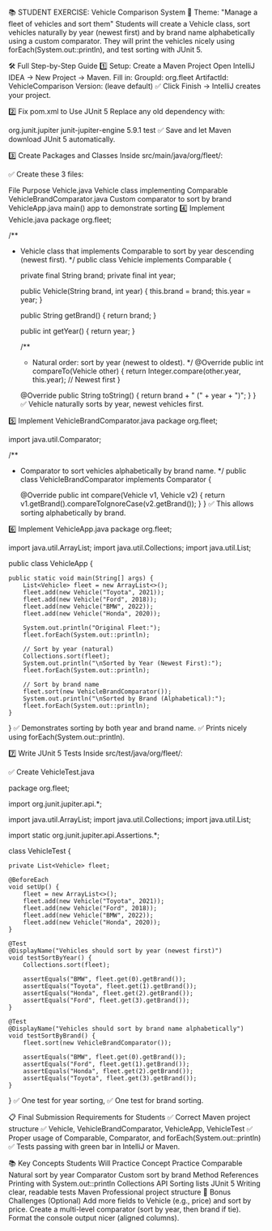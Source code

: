 📚 STUDENT EXERCISE: Vehicle Comparison System
🚗 Theme: "Manage a fleet of vehicles and sort them"
Students will create a Vehicle class, sort vehicles naturally by year (newest first) and by brand name alphabetically using a custom comparator.
They will print the vehicles nicely using forEach(System.out::println), and test sorting with JUnit 5.

🛠️ Full Step-by-Step Guide
1️⃣ Setup: Create a Maven Project
Open IntelliJ IDEA → New Project → Maven.
Fill in:
GroupId: org.fleet
ArtifactId: VehicleComparison
Version: (leave default)
✅ Click Finish → IntelliJ creates your project.

2️⃣ Fix pom.xml to Use JUnit 5
Replace any old dependency with:

<dependencies>
    <dependency>
        <groupId>org.junit.jupiter</groupId>
        <artifactId>junit-jupiter-engine</artifactId>
        <version>5.9.1</version>
        <scope>test</scope>
    </dependency>
</dependencies>
✅ Save and let Maven download JUnit 5 automatically.

3️⃣ Create Packages and Classes
Inside src/main/java/org/fleet/:

✅ Create these 3 files:

File	Purpose
Vehicle.java	Vehicle class implementing Comparable
VehicleBrandComparator.java	Custom comparator to sort by brand
VehicleApp.java	main() app to demonstrate sorting
4️⃣ Implement Vehicle.java
package org.fleet;

/**
 * Vehicle class that implements Comparable to sort by year descending (newest first).
 */
public class Vehicle implements Comparable<Vehicle> {

    private final String brand;
    private final int year;

    public Vehicle(String brand, int year) {
        this.brand = brand;
        this.year = year;
    }

    public String getBrand() {
        return brand;
    }

    public int getYear() {
        return year;
    }

    /**
     * Natural order: sort by year (newest to oldest).
     */
    @Override
    public int compareTo(Vehicle other) {
        return Integer.compare(other.year, this.year); // Newest first
    }

    @Override
    public String toString() {
        return brand + " (" + year + ")";
    }
}
✅ Vehicle naturally sorts by year, newest vehicles first.

5️⃣ Implement VehicleBrandComparator.java
package org.fleet;

import java.util.Comparator;

/**
 * Comparator to sort vehicles alphabetically by brand name.
 */
public class VehicleBrandComparator implements Comparator<Vehicle> {

    @Override
    public int compare(Vehicle v1, Vehicle v2) {
        return v1.getBrand().compareToIgnoreCase(v2.getBrand());
    }
}
✅ This allows sorting alphabetically by brand.

6️⃣ Implement VehicleApp.java
package org.fleet;

import java.util.ArrayList;
import java.util.Collections;
import java.util.List;

public class VehicleApp {

    public static void main(String[] args) {
        List<Vehicle> fleet = new ArrayList<>();
        fleet.add(new Vehicle("Toyota", 2021));
        fleet.add(new Vehicle("Ford", 2018));
        fleet.add(new Vehicle("BMW", 2022));
        fleet.add(new Vehicle("Honda", 2020));

        System.out.println("Original Fleet:");
        fleet.forEach(System.out::println);

        // Sort by year (natural)
        Collections.sort(fleet);
        System.out.println("\nSorted by Year (Newest First):");
        fleet.forEach(System.out::println);

        // Sort by brand name
        fleet.sort(new VehicleBrandComparator());
        System.out.println("\nSorted by Brand (Alphabetical):");
        fleet.forEach(System.out::println);
    }
}
✅ Demonstrates sorting by both year and brand name.
✅ Prints nicely using forEach(System.out::println).

7️⃣ Write JUnit 5 Tests
Inside src/test/java/org/fleet/:

✅ Create VehicleTest.java

package org.fleet;

import org.junit.jupiter.api.*;

import java.util.ArrayList;
import java.util.Collections;
import java.util.List;

import static org.junit.jupiter.api.Assertions.*;

class VehicleTest {

    private List<Vehicle> fleet;

    @BeforeEach
    void setUp() {
        fleet = new ArrayList<>();
        fleet.add(new Vehicle("Toyota", 2021));
        fleet.add(new Vehicle("Ford", 2018));
        fleet.add(new Vehicle("BMW", 2022));
        fleet.add(new Vehicle("Honda", 2020));
    }

    @Test
    @DisplayName("Vehicles should sort by year (newest first)")
    void testSortByYear() {
        Collections.sort(fleet);

        assertEquals("BMW", fleet.get(0).getBrand());
        assertEquals("Toyota", fleet.get(1).getBrand());
        assertEquals("Honda", fleet.get(2).getBrand());
        assertEquals("Ford", fleet.get(3).getBrand());
    }

    @Test
    @DisplayName("Vehicles should sort by brand name alphabetically")
    void testSortByBrand() {
        fleet.sort(new VehicleBrandComparator());

        assertEquals("BMW", fleet.get(0).getBrand());
        assertEquals("Ford", fleet.get(1).getBrand());
        assertEquals("Honda", fleet.get(2).getBrand());
        assertEquals("Toyota", fleet.get(3).getBrand());
    }
}
✅ One test for year sorting,
✅ One test for brand sorting.

📋 Final Submission Requirements for Students
✅ Correct Maven project structure
✅ Vehicle, VehicleBrandComparator, VehicleApp, VehicleTest
✅ Proper usage of Comparable, Comparator, and forEach(System.out::println)
✅ Tests passing with green bar in IntelliJ or Maven.

📚 Key Concepts Students Will Practice
Concept	Practice
Comparable	Natural sort by year
Comparator	Custom sort by brand
Method References	Printing with System.out::println
Collections API	Sorting lists
JUnit 5	Writing clear, readable tests
Maven	Professional project structure
🎯 Bonus Challenges (Optional)
Add more fields to Vehicle (e.g., price) and sort by price.
Create a multi-level comparator (sort by year, then brand if tie).
Format the console output nicer (aligned columns).
